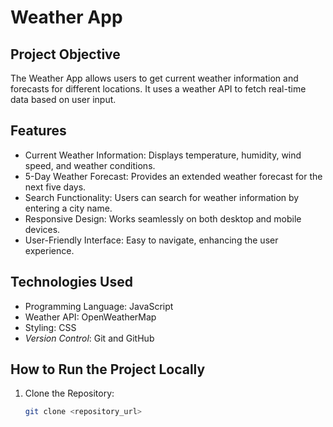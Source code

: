 # Weather App

## Project Objective
The Weather App allows users to get current weather information and forecasts for different locations. It uses a weather API to fetch real-time data based on user input.

## Features
- Current Weather Information: Displays temperature, humidity, wind speed, and weather conditions.
- 5-Day Weather Forecast: Provides an extended weather forecast for the next five days.
- Search Functionality: Users can search for weather information by entering a city name.
- Responsive Design: Works seamlessly on both desktop and mobile devices.
- User-Friendly Interface: Easy to navigate, enhancing the user experience.

## Technologies Used
- Programming Language: JavaScript
- Weather API: OpenWeatherMap 
- Styling: CSS
- *Version Control*: Git and GitHub

## How to Run the Project Locally
1. Clone the Repository: 
   ```bash
   git clone <repository_url>